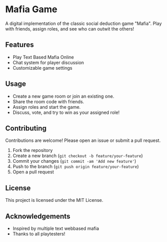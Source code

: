 # Mafia Game

A digital implementation of the classic social deduction game "Mafia". Play with friends, assign roles, and see who can outwit the others!

## Features

- Play Text Based Mafia Online
- Chat system for player discussion
- Customizable game settings


## Usage

- Create a new game room or join an existing one.
- Share the room code with friends.
- Assign roles and start the game.
- Discuss, vote, and try to win as your assigned role!

## Contributing

Contributions are welcome! Please open an issue or submit a pull request.

1. Fork the repository
2. Create a new branch (`git checkout -b feature/your-feature`)
3. Commit your changes (`git commit -am 'Add new feature'`)
4. Push to the branch (`git push origin feature/your-feature`)
5. Open a pull request

## License

This project is licensed under the MIT License.

## Acknowledgements

- Inspired by multiple text webbased mafia
- Thanks to all playtesters!

